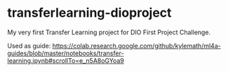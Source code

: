# transferlearning-dioproject
My very first Transfer Learning project for DIO First Project Challenge.

Used as guide:
https://colab.research.google.com/github/kylemath/ml4a-guides/blob/master/notebooks/transfer-learning.ipynb#scrollTo=e_n5A8oGYoa9
